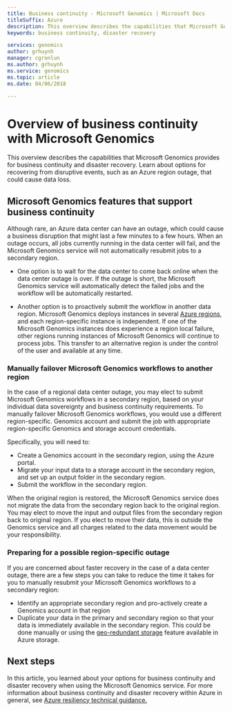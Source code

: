 ```yaml
---
title: Business continuity - Microsoft Genomics | Microsoft Docs
titleSuffix: Azure
description: This overview describes the capabilities that Microsoft Genomics provides for business continuity and disaster recovery. Learn about options for recovering from disruptive events, such as an Azure region outage, that could cause data loss. 
keywords: business continuity, disaster recovery

services: genomics
author: grhuynh
manager: cgronlun
ms.author: grhuynh
ms.service: genomics
ms.topic: article
ms.date: 04/06/2018

---
```

# Overview of business continuity with Microsoft Genomics
This overview describes the capabilities that Microsoft Genomics provides for business continuity and disaster recovery. Learn about options for recovering from disruptive events, such as an Azure region outage, that could cause data loss. 


## Microsoft Genomics features that support business continuity 
Although rare, an Azure data center can have an outage, which could cause a business disruption that might last a few minutes to a few hours. When an outage occurs, all jobs currently running in the data center will fail, and the Microsoft Genomics service will not automatically resubmit jobs to a secondary region. 

* One option is to wait for the data center to come back online when the data center outage is over. If the outage is short, the Microsoft Genomics service will automatically detect the failed jobs and the workflow will be automatically restarted.

* Another option is to proactively submit the workflow in another data region. Microsoft Genomics deploys instances in several [Azure regions](https://azure.microsoft.com/regions/services/), and each region-specific instance is independent. If one of the Microsoft Genomics instances does experience a region local failure, other regions running instances of Microsoft Genomics will continue to process jobs. This transfer to an alternative region is under the control of the user and available at any time.


### Manually failover Microsoft Genomics workflows to another region
In the case of a regional data center outage, you may elect to submit Microsoft Genomics workflows in a secondary region, based on your individual data sovereignty and business continuity requirements. To manually failover Microsoft Genomics workflows, you would use a different region-specific. Genomics account and submit the job with appropriate region-specific Genomics and storage account credentials.

Specifically, you will need to:
* Create a Genomics account in the secondary region, using the Azure portal. 
* Migrate your input data to a storage account in the secondary region, and set up an output folder in the secondary region.
* Submit the workflow in the secondary region.

When the original region is restored, the Microsoft Genomics service does not migrate the data from the secondary region back to the original region. You may elect to move the input and output files from the secondary region back to original region.  If you elect to move their data, this is outside the Genomics service and all charges related to the data movement would be your responsibility. 

### Preparing for a possible region-specific outage
If you are concerned about faster recovery in the case of a data center outage, there are a few steps you can take to reduce the time it takes for you to manually resubmit your Microsoft Genomics workflows to a secondary region:

* Identify an appropriate secondary region and pro-actively create a Genomics account in that region
* Duplicate your data in the primary and secondary region so that your data is immediately available in the secondary region. This could be done manually or using the [geo-redundant storage](https://docs.microsoft.com/azure/storage/common/storage-redundancy) feature available in Azure storage. 

## Next steps
In this article, you learned about your options for business continuity and disaster recovery when using the Microsoft Genomics service. For more information about business continuity and disaster recovery within Azure in general, see [Azure resiliency technical guidance.](https://docs.microsoft.com/azure/architecture/resiliency/recovery-loss-azure-region) 